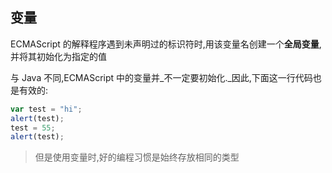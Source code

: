 ## 变量

ECMAScript 的解释程序遇到未声明过的标识符时,用该变量名创建一个**全局变量**,并将其初始化为指定的值

与 Java 不同,ECMAScript 中的变量并_不一定要初始化._因此,下面这一行代码也是有效的:

```js
var test = "hi";
alert(test);   
test = 55;
alert(test);
```

> 但是使用变量时,好的编程习惯是始终存放相同的类型



